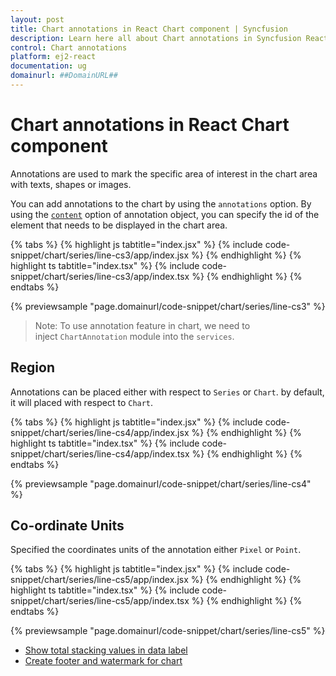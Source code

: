 ```yaml
---
layout: post
title: Chart annotations in React Chart component | Syncfusion
description: Learn here all about Chart annotations in Syncfusion React Chart component of Syncfusion Essential JS 2 and more.
control: Chart annotations 
platform: ej2-react
documentation: ug
domainurl: ##DomainURL##
---
```


# Chart annotations in React Chart component

Annotations are used to mark the specific area of interest in the chart area with texts, shapes or images.

<!-- markdownlint-disable MD033 -->

You can add annotations to the chart by using the <code>annotations</code> option. By using the [`content`](https://ej2.syncfusion.com/react/documentation/api/chart/chartAnnotationSettingsModel/#content) option of annotation object, you can specify the id of the element that needs to be displayed in the chart area.

{% tabs %}
{% highlight js tabtitle="index.jsx" %}
{% include code-snippet/chart/series/line-cs3/app/index.jsx %}
{% endhighlight %}
{% highlight ts tabtitle="index.tsx" %}
{% include code-snippet/chart/series/line-cs3/app/index.tsx %}
{% endhighlight %}
{% endtabs %}

 {% previewsample "page.domainurl/code-snippet/chart/series/line-cs3" %}

>Note: To use annotation feature in chart, we need to inject `ChartAnnotation` module into the `services`.

## Region

Annotations can be placed either with respect to `Series` or `Chart`. by default, it will placed with respect to `Chart`.

{% tabs %}
{% highlight js tabtitle="index.jsx" %}
{% include code-snippet/chart/series/line-cs4/app/index.jsx %}
{% endhighlight %}
{% highlight ts tabtitle="index.tsx" %}
{% include code-snippet/chart/series/line-cs4/app/index.tsx %}
{% endhighlight %}
{% endtabs %}

 {% previewsample "page.domainurl/code-snippet/chart/series/line-cs4" %}

## Co-ordinate Units

Specified the coordinates units of the annotation either `Pixel` or `Point`.

{% tabs %}
{% highlight js tabtitle="index.jsx" %}
{% include code-snippet/chart/series/line-cs5/app/index.jsx %}
{% endhighlight %}
{% highlight ts tabtitle="index.tsx" %}
{% include code-snippet/chart/series/line-cs5/app/index.tsx %}
{% endhighlight %}
{% endtabs %}

 {% previewsample "page.domainurl/code-snippet/chart/series/line-cs5" %}

* [Show total stacking values in data label](./how-to/#show-the-total-value-for-stacking-series-in-data-label)
* [Create footer and watermark for chart](./how-to/#create-footer-and-watermark-for-chart)